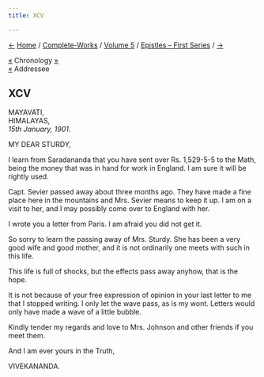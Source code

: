 ```yaml
---
title: XCV

---
```

<div>

[←](094_mother.htm) [Home](../../../index.htm) /
[Complete-Works](../../complete_works.htm) / [Volume
5](../volume_5_contents.htm) / [Epistles – First
Series](epistles_first_series_contents.htm) / [→](096_mother.htm)

  

[«](094_mother.htm) Chronology [»](096_mother.htm)  
[«](../../volume_7/epistles_third_series/44_sturdy.htm) Addressee

## XCV

MAYAVATI,  
HIMALAYAS,  
*15th January, 1901*.

MY DEAR STURDY,

I learn from Saradananda that you have sent over Rs. 1,529-5-5 to the
Math, being the money that was in hand for work in England. I am sure it
will be rightly used.

Capt. Sevier passed away about three months ago. They have made a fine
place here in the mountains and Mrs. Sevier means to keep it up. I am on
a visit to her, and I may possibly come over to England with her.

I wrote you a letter from Paris. I am afraid you did not get it.

So sorry to learn the passing away of Mrs. Sturdy. She has been a very
good wife and good mother, and it is not ordinarily one meets with such
in this life.

This life is full of shocks, but the effects pass away anyhow, that is
the hope.

It is not because of your free expression of opinion in your last letter
to me that I stopped writing. I only let the wave pass, as is my wont.
Letters would only have made a wave of a little bubble.

Kindly tender my regards and love to Mrs. Johnson and other friends if
you meet them.

And I am ever yours in the Truth,

VIVEKANANDA.

</div>
